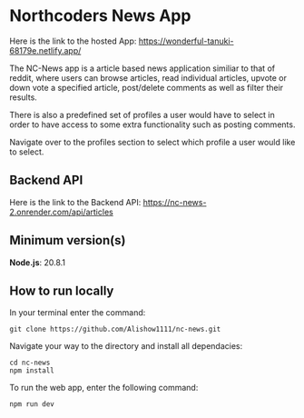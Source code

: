 # Northcoders News App
Here is the link to the hosted App: https://wonderful-tanuki-68179e.netlify.app/


The NC-News app is a article based news application similiar to that of reddit, where users can browse articles, read individual articles, upvote or down vote a specified article, post/delete comments as well as filter their results. 

There is also a predefined set of profiles a user would have to select in order to have access to some extra functionality such as posting comments. 

Navigate over to the profiles section to select which profile a user would like to select. 

## Backend API
Here is the link to the Backend API: https://nc-news-2.onrender.com/api/articles

## Minimum version(s)
<b>Node.js</b>: 20.8.1

## How to run locally
In your terminal enter the command: 
```
git clone https://github.com/Alishow1111/nc-news.git
```

Navigate your way to the directory and install all dependacies:
```
cd nc-news
npm install
```

To run the web app, enter the following command:
```
npm run dev
```